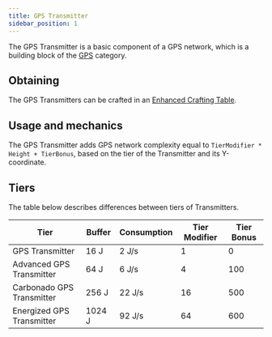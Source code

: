 ```yaml
---
title: GPS Transmitter
sidebar_position: 1
---
```


The GPS Transmitter is a basic component of a GPS network, which is a building block of the [GPS](GPS.md) category.

## Obtaining

The GPS Transmitters can be crafted in an [Enhanced Crafting Table](../Basic-Machines/Enhanced-Crafting-Table.md).

## Usage and mechanics

The GPS Transmitter adds GPS network complexity equal to `TierModifier * Height + TierBonus`, based on the tier of the Transmitter and its Y-coordinate.

## Tiers

The table below describes differences between tiers of Transmitters.

| Tier | Buffer | Consumption | Tier Modifier | Tier Bonus |
| ---- | ------ | ----------- | ------------- | ---------- |
| GPS Transmitter | 16 J | 2 J/s | 1 | 0 |
| Advanced GPS Transmitter | 64 J | 6 J/s | 4 | 100 |
| Carbonado GPS Transmitter | 256 J | 22 J/s | 16 | 500 |
| Energized GPS Transmitter | 1024 J | 92 J/s | 64 | 600 |
